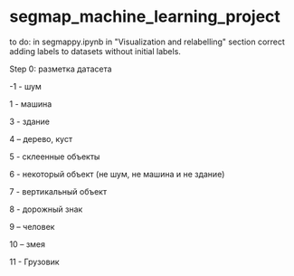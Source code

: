 # segmap_machine_learning_project

to do:  in segmappy.ipynb in "Visualization and relabelling" section correct adding labels to datasets without initial labels.

Step 0: разметка датасета

-1 - шум  

 1 - машина  
 
 3 - здание

 4 – дерево, куст 
 
 5 - склеенные объекты
 
 6 - некоторый объект (не шум, не машина и не здание)
 
 7 - вертикальный объект
 
 8 - дорожный знак
 
 9 – человек
 
10 – змея

11 - Грузовик

